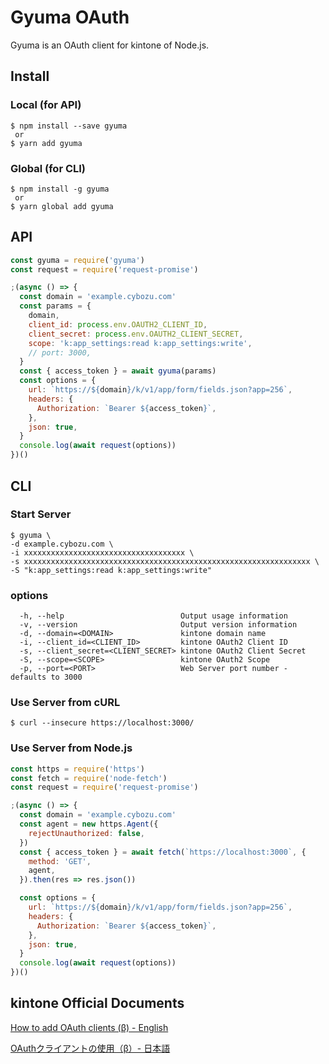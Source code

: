 # Gyuma OAuth
Gyuma is an OAuth client for kintone of Node.js.

## Install

### Local (for API)

```
$ npm install --save gyuma
 or
$ yarn add gyuma
```

### Global (for CLI)

```
$ npm install -g gyuma
 or
$ yarn global add gyuma
```


## API

```js
const gyuma = require('gyuma')
const request = require('request-promise')

;(async () => {
  const domain = 'example.cybozu.com'
  const params = {
    domain,
    client_id: process.env.OAUTH2_CLIENT_ID,
    client_secret: process.env.OAUTH2_CLIENT_SECRET,
    scope: 'k:app_settings:read k:app_settings:write',
    // port: 3000,
  }
  const { access_token } = await gyuma(params)
  const options = {
    url: `https://${domain}/k/v1/app/form/fields.json?app=256`,
    headers: {
      Authorization: `Bearer ${access_token}`,
    },
    json: true,
  }
  console.log(await request(options))
})()
```

## CLI

### Start Server
```
$ gyuma \
-d example.cybozu.com \
-i xxxxxxxxxxxxxxxxxxxxxxxxxxxxxxxxxxxx \
-s xxxxxxxxxxxxxxxxxxxxxxxxxxxxxxxxxxxxxxxxxxxxxxxxxxxxxxxxxxxxxxxx \
-S "k:app_settings:read k:app_settings:write"
```
### options
```
  -h, --help                          Output usage information
  -v, --version                       Output version information
  -d, --domain=<DOMAIN>               kintone domain name
  -i, --client_id=<CLIENT_ID>         kintone OAuth2 Client ID
  -s, --client_secret=<CLIENT_SECRET> kintone OAuth2 Client Secret
  -S, --scope=<SCOPE>                 kintone OAuth2 Scope
  -p, --port=<PORT>                   Web Server port number - defaults to 3000
```

### Use Server from cURL
```
$ curl --insecure https://localhost:3000/
```

### Use Server from Node.js
```js
const https = require('https')
const fetch = require('node-fetch')
const request = require('request-promise')

;(async () => {
  const domain = 'example.cybozu.com'
  const agent = new https.Agent({
    rejectUnauthorized: false,
  })
  const { access_token } = await fetch(`https://localhost:3000`, {
    method: 'GET',
    agent,
  }).then(res => res.json())

  const options = {
    url: `https://${domain}/k/v1/app/form/fields.json?app=256`,
    headers: {
      Authorization: `Bearer ${access_token}`,
    },
    json: true,
  }
  console.log(await request(options))
})()
```

## kintone Official Documents

[How to add OAuth clients (β) - English](https://developer.kintone.io/hc/en-us/articles/360001562353/)

[OAuthクライアントの使用（β）- 日本語](https://developer.cybozu.io/hc/ja/articles/360015955171)
